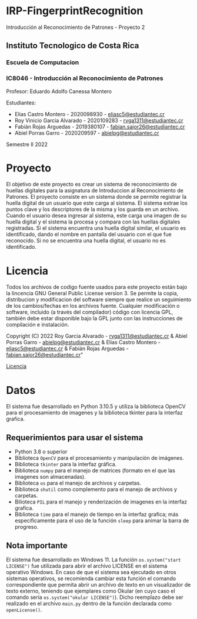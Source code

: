 # IRP-FingerprintRecognition
Introducción al Reconocimiento de Patrones - Proyecto 2

## Instituto Tecnologico de Costa Rica
### Escuela de Computacion

### IC8046 - Introducción al Reconocimiento de Patrones

Profesor: Eduardo Adolfo Canessa Montero

Estudiantes: 
+ Elias Castro Montero - 2020098930 - eliasc5@estudiantec.cr
+ Roy Vinicio Garcia Alvarado - 2020109283 - rvga1311@estudiantec.cr
+ Fabián Rojas Arguedas - 2019380107 - fabian.sajor26@estudiantec.cr
+ Abiel Porras Garro - 2020209597 - abielpg@estudiantec.cr

Semestre II 2022

# Proyecto

El objetivo de este proyecto es crear un sistema de reconocimiento de huellas digitales para la asignatura de Introduccion al Reconocimiento de Patrones. El proyecto consiste en un sistema donde se permite registrar la huella digital de un usuario que este carga al sistema. El sistema extrae los puntos clave y los descriptores de la misma y los guarda en un archivo. Cuando el usuario desea ingresar al sistema, este carga una imagen de su huella digital y el sistema la procesa y compara con las huellas digitales registradas. Si el sistema encuentra una huella digital similar, el usuario es identificado, dando el nombre en pantalla del usuario con el que fue reconocido. Si no se encuentra una huella digital, el usuario no es identificado.

# Licencia

Todos los archivos de codigo fuente usados para este proyecto están bajo la lincencia GNU General Public License version 3. Se permite la copia, distribucion y modificacion del software siempre que realice un seguimiento de los cambios/fechas en los archivos fuente. Cualquier modificación o software, incluido (a través del compilador) código con licencia GPL, también debe estar disponible bajo la GPL junto con las instrucciones de compilación e instalación.

Copyright (C) 2022  Roy Garcia Alvarado - rvga1311@estudiantec.cr & Abiel Porras Garro - abielpg@estudiantec.cr & Elias Castro Montero - eliasc5@estudiantec.cr & Fabián Rojas Arguedas - fabian.sajor26@estudiantec.cr"

[Licencia](https://github.com/rvga1311/IRP-FingerprintRecognition/blob/main/LICENSE)

# Datos
El sistema fue desarrollado en Python 3.10.5 y utiliza la biblioteca OpenCV para el procesamiento de imagenes y la biblioteca tkinter para la interfaz grafica.

## Requerimientos para usar el sistema
+ Python 3.8 o superior
+ Biblioteca ```OpenCV``` para el procesamiento y manipulación de imágenes.
+ Biblioteca ```tkinter``` para la interfaz gráfica.
+ Biblioteca ```numpy``` para el manejo de matrices (formato en el que las imagenes son almacenadas).
+ Biblioteca ```os``` para el manejo de archivos y carpetas.
+ Biblioteca ```shutil``` como complemento para el manejo de archivos y carpetas.
+ Bilioteca ```PIL``` para el manejo y renderización de imagenes en la interfaz grafica.
+ Biblioteca ```time``` para el manejo de tiempo en la interfaz grafica; más especificamente para el uso de la función ```sleep``` para animar la barra de progreso.

## Nota importante
El sistema fue desarrollado en Windows 11. La función ```os.system("start LICENSE")``` fue utilizada para abrir el archivo LICENSE  en el sistema operativo Windows. En caso de que el sistema sea ejecutado en otros sistemas operativos, se recomienda cambiar esta función el comando correspondiente que permita abrir un archivo de texto en un visualizador de texto externo, teniendo que ejemplares como Okular (en cuyo caso el comando seria ```os.system("okular LICENSE")```). Dicho reemplazo debe ser realizado en el archivo ```main.py``` dentro de la función declarada como ```openLicense()```.
